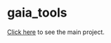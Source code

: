 # gaia_tools

[Click here](https://nbviewer.jupyter.org/github/lrbuechner/gaia_tools/blob/master/CNN.ipynb) to see the main project. 

